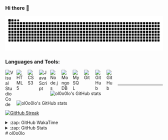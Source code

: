 ### Hi there 👋

![暗色](https://raw.githubusercontent.com/ol0o0lo/ol0o0lo/output/github-contribution-grid-snake-dark.svg)

### Languages and Tools:

<img align="left" alt="Visual Studio Code" width="26px" src="https://cdn.jsdelivr.net/gh/devicons/devicon/icons/vscode/vscode-original.svg" style="padding-right:10px;" />
<img align="left" alt="HTML5" width="26px" src="https://cdn.jsdelivr.net/gh/devicons/devicon/icons/html5/html5-original.svg" style="padding-right:10px;" />
<img align="left" alt="CSS3" width="26px" src="https://cdn.jsdelivr.net/gh/devicons/devicon/icons/css3/css3-original.svg" style="padding-right:10px;" />
<img align="left" alt="JavaScript" width="26px" src="https://cdn.jsdelivr.net/gh/devicons/devicon/icons/javascript/javascript-original.svg" style="padding-right:10px;" />
<img align="left" alt="Node.js" width="26px" src="https://cdn.jsdelivr.net/gh/devicons/devicon/icons/nodejs/nodejs-original.svg" style="padding-right:10px;" />
<img align="left" alt="MongoDB" width="26px" src="https://cdn.jsdelivr.net/gh/devicons/devicon/icons/mongodb/mongodb-original.svg" style="padding-right:10px;" />
<img align="left" alt="MySQL" width="26px" src="https://cdn.jsdelivr.net/gh/devicons/devicon/icons/mysql/mysql-original.svg" style="padding-right:10px;" />
<img align="left" alt="Git" width="26px" src="https://cdn.jsdelivr.net/gh/devicons/devicon/icons/git/git-original.svg" style="padding-right:10px;" />
<img align="left" alt="GitHub" width="26px" src="https://user-images.githubusercontent.com/3369400/139447912-e0f43f33-6d9f-45f8-be46-2df5bbc91289.png" style="padding-right:10px;" />
<img align="left" alt="GitHub" width="26px" src="https://user-images.githubusercontent.com/3369400/139448065-39a229ba-4b06-434b-bc67-616e2ed80c8f.png" style="padding-right:10px;" />

<br />
<br />

---

[//]: # (### 我的打卡)


![ol0o0lo's GitHub stats](https://readme-stats.l0o0l.cn/api/?username=ol0o0lo&theme=graywhite&hide=prs,issues,contribs&locale=cn)

![ol0o0lo's GitHub stats](https://readme-stats.l0o0l.cn/api/top-langs?username=ol0o0lo&theme=graywhite&hide=css&hide_progress=true&locale=cn)

[![GitHub Streak](https://streak-stats.demolab.com?user=ol0o0lo&theme=transparent&locale=zh_Hans&date_format=%5BY.%5Dn.j&mode=weekly)](https://git.io/streak-stats)

<details>
  <summary>:zap: GitHub WakaTime</summary>

<!--START_SECTION:waka-->
![Profile Views](http://img.shields.io/badge/%E4%B8%AA%E4%BA%BA%E8%B5%84%E6%96%99%E8%A7%82%E7%9C%8B%E6%AC%A1%E6%95%B0-0-blue)

![Lines of code](https://img.shields.io/badge/%E4%BB%8E%E3%80%8CHello%20World%E3%80%8D%E8%B5%B7%E6%88%91%E5%B7%B2%E7%BB%8F%E5%86%99%E4%BA%86-8.3%20million%20%E8%A1%8C%E4%BB%A3%E7%A0%81-blue)

**🐱 我的 GitHub 数据** 

> 📦  使用了 159.3 kB GitHub 存储空间 
 > 
> 🏆 91 个贡献，在 2024 年
 > 
> 💼 开放招聘
 > 
> 📜 39 个公共仓库 
 > 
> 🔑 10 个私人仓库 
 > 
**我是早起的 🐤** 

```text
🌞 早晨                     72 commits          ███░░░░░░░░░░░░░░░░░░░░░░   11.88 % 
🌆 白天                     277 commits         ███████████░░░░░░░░░░░░░░   45.71 % 
🌃 傍晚                     136 commits         ██████░░░░░░░░░░░░░░░░░░░   22.44 % 
🌙 晚上                     121 commits         █████░░░░░░░░░░░░░░░░░░░░   19.97 % 
```
📅 **我最有效率是在 星期四** 

```text
星期一                      82 commits          ███░░░░░░░░░░░░░░░░░░░░░░   13.53 % 
星期二                      134 commits         ██████░░░░░░░░░░░░░░░░░░░   22.11 % 
星期三                      65 commits          ███░░░░░░░░░░░░░░░░░░░░░░   10.73 % 
星期四                      137 commits         ██████░░░░░░░░░░░░░░░░░░░   22.61 % 
星期五                      43 commits          ██░░░░░░░░░░░░░░░░░░░░░░░   07.10 % 
星期六                      88 commits          ████░░░░░░░░░░░░░░░░░░░░░   14.52 % 
星期日                      57 commits          ██░░░░░░░░░░░░░░░░░░░░░░░   09.41 % 
```


📊 **本周消耗时间** 

```text
🕑︎ 时区: Asia/Shanghai

💬 编程语言: 
JavaScript               11 mins             ███████████░░░░░░░░░░░░░░   44.93 % 
Python                   8 mins              ████████░░░░░░░░░░░░░░░░░   33.53 % 
Requirements.txt         4 mins              █████░░░░░░░░░░░░░░░░░░░░   19.46 % 
Vue.js                   0 secs              ░░░░░░░░░░░░░░░░░░░░░░░░░   01.20 % 
HTML                     0 secs              ░░░░░░░░░░░░░░░░░░░░░░░░░   00.89 % 

🔥 编辑器: 
PyCharm                  13 mins             █████████████░░░░░░░░░░░░   52.99 % 
WebStorm                 11 mins             ████████████░░░░░░░░░░░░░   47.01 % 

🐱‍💻 项目: 
Uhome                    13 mins             █████████████░░░░░░░░░░░░   52.99 % 
Sasnio                   11 mins             ███████████░░░░░░░░░░░░░░   45.82 % 
Uhome-frontend-insider   0 secs              ░░░░░░░░░░░░░░░░░░░░░░░░░   01.20 % 

💻 操作系统: 
Mac                      24 mins             █████████████████████████   100.00 % 
```


<!--END_SECTION:waka-->


</details>


<details>
  <summary>:zap: GitHub Stats</summary>

  <img align="left" alt="ol0o0lo's GitHub Stats" src="https://github-readme-activity-graph.vercel.app/graph?username=ol0o0lo&theme=high-contrast&hide_title=flase&radius=16" />

</details>
# ol0o0lo
